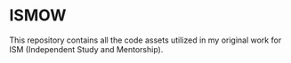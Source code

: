 # ISMOW
This repository contains all the code assets utilized in my original work for ISM (Independent Study and Mentorship). 
